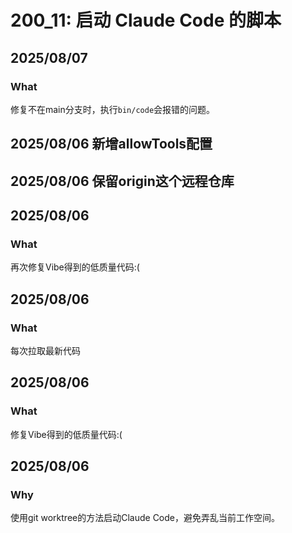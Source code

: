 # 200_11: 启动 Claude Code 的脚本
## 2025/08/07
### What
修复不在main分支时，执行`bin/code`会报错的问题。

## 2025/08/06 新增allowTools配置
## 2025/08/06 保留origin这个远程仓库
## 2025/08/06
### What
再次修复Vibe得到的低质量代码:(

## 2025/08/06
### What
每次拉取最新代码

## 2025/08/06
### What
修复Vibe得到的低质量代码:(

## 2025/08/06

### Why
使用git worktree的方法启动Claude Code，避免弄乱当前工作空间。

